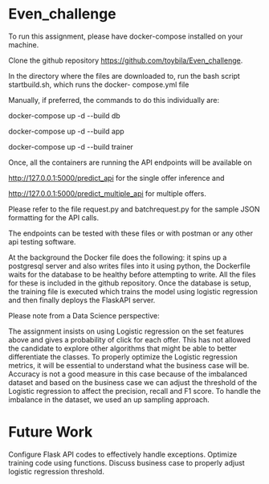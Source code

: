 # Even_challenge
To run this assignment, please have docker-compose installed on your machine.

Clone the github repository https://github.com/toybila/Even_challenge.

In the directory where the files are downloaded to, run the bash script startbuild.sh, which runs the docker-
compose.yml file

Manually, if preferred, the commands to do this individually are:

docker-compose up -d --build db

docker-compose up -d --build app

docker-compose up -d --build trainer

Once, all the containers are running the API endpoints will be available on

http://127.0.0.1:5000/predict_api for the single offer inference and

http://127.0.0.1:5000/predict_multiple_api for multiple offers.

Please refer to the file request.py and batchrequest.py for the sample JSON formatting for the API
calls.

The endpoints can be tested with these files or with postman or any other api testing
software.

At the background the Docker file does the following: it spins up a postgresql server and also writes files
into it using python, the Dockerfile waits for the database to be healthy before attempting to write.
All the files for these is included in the github repository.
Once the database is setup, the training file is executed which trains the model using logistic regression
and then finally deploys the FlaskAPI server.

Please note from a Data Science perspective:

The assignment insists on using Logistic regression on the set features above and gives a probability of
click for each offer. This has not allowed the candidate to explore other algorithms that might be able to
better differentiate the classes. To properly optimize the Logistic regression metrics, it will be essential to
understand what the business case will be. Accuracy is not a good measure in this case because of the
imbalanced dataset and based on the business case we can adjust the threshold of the Logistic
regression to affect the precision, recall and F1 score. To handle the imbalance in the dataset, we used
an up sampling approach.

# Future Work
Configure Flask API codes to effectively handle exceptions.
Optimize training code using functions.
Discuss business case to properly adjust logistic regression threshold.
